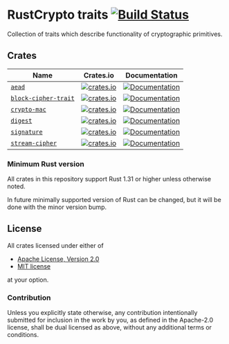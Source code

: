 # RustCrypto traits [![Build Status](https://travis-ci.org/RustCrypto/traits.svg?branch=master)](https://travis-ci.org/RustCrypto/traits)
Collection of traits which describe functionality of cryptographic primitives.

## Crates
| Name    | Crates.io  | Documentation  |
| ------- | :---------:| :-------------:|
| [`aead`](https://en.wikipedia.org/wiki/Authenticated_encryption)| [![crates.io](https://img.shields.io/crates/v/aead.svg)](https://crates.io/crates/aead) | [![Documentation](https://docs.rs/aead/badge.svg)](https://docs.rs/aead) |
| [`block-cipher-trait`](https://en.wikipedia.org/wiki/Block_cipher)| [![crates.io](https://img.shields.io/crates/v/block-cipher-trait.svg)](https://crates.io/crates/block-cipher-trait) | [![Documentation](https://docs.rs/block-cipher-trait/badge.svg)](https://docs.rs/block-cipher-trait) |
| [`crypto-mac`](https://en.wikipedia.org/wiki/Message_authentication_code) | [![crates.io](https://img.shields.io/crates/v/crypto-mac.svg)](https://crates.io/crates/crypto-mac) | [![Documentation](https://docs.rs/crypto-mac/badge.svg)](https://docs.rs/crypto-mac) |
| [`digest`](https://en.wikipedia.org/wiki/Cryptographic_hash_function) | [![crates.io](https://img.shields.io/crates/v/digest.svg)](https://crates.io/crates/digest) | [![Documentation](https://docs.rs/digest/badge.svg)](https://docs.rs/digest) |
| [`signature`](https://en.wikipedia.org/wiki/Digital_signature) | [![crates.io](https://img.shields.io/crates/v/signature.svg)](https://crates.io/crates/stream-cipher) | [![Documentation](https://docs.rs/signature/badge.svg)](https://docs.rs/signature) |
| [`stream-cipher`](https://en.wikipedia.org/wiki/Stream_cipher) | [![crates.io](https://img.shields.io/crates/v/stream-cipher.svg)](https://crates.io/crates/stream-cipher) | [![Documentation](https://docs.rs/stream-cipher/badge.svg)](https://docs.rs/stream-cipher) |

### Minimum Rust version
All crates in this repository support Rust 1.31 or higher unless otherwise noted.

In future minimally supported version of Rust can be changed, but it will be done
with the minor version bump.

## License

All crates licensed under either of

 * [Apache License, Version 2.0](http://www.apache.org/licenses/LICENSE-2.0)
 * [MIT license](http://opensource.org/licenses/MIT)

at your option.

### Contribution

Unless you explicitly state otherwise, any contribution intentionally submitted
for inclusion in the work by you, as defined in the Apache-2.0 license, shall be
dual licensed as above, without any additional terms or conditions.
